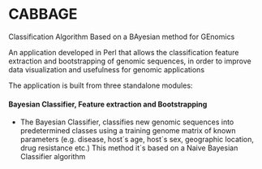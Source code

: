 # CABBAGE
Classification Algorithm Based on a BAyesian method for GEnomics

An application developed in Perl that allows the classification feature extraction and bootstrapping of genomic sequences, in order to improve data visualization and usefulness for genomic applications

The application is built from three standalone modules:
#### Bayesian Classifier, Feature extraction and Bootstrapping

*   The Bayesian Classifier, classifies new genomic sequences into predetermined classes using a training genome matrix of known parameters (e.g. disease, host´s age, host´s sex, geographic location, drug resistance etc.)
This method it´s based on a Naive Bayesian Classifier algorithm 

